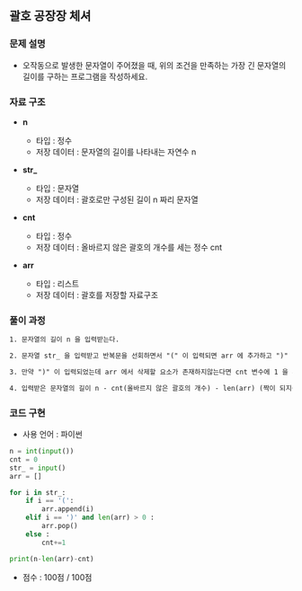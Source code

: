 ## 괄호 공장장 체셔

### 문제 설명

- 오작동으로 발생한 문자열이 주어졌을 때, 위의 조건을 만족하는 가장 긴 문자열의 길이를 구하는 프로그램을 작성하세요.

### 자료 구조

- **n**
    - 타입 : 정수
    - 저장 데이터 : 문자열의 길이를 나타내는 자연수 n

- **str_**
    - 타입 : 문자열
    - 저장 데이터 : 괄호로만 구성된 길이 n 짜리 문자열

- **cnt**
    - 타입 : 정수
    - 저장 데이터 : 올바르지 않은 괄호의 개수를 세는 정수 cnt

- **arr**
    - 타입 : 리스트
    - 저장 데이터 : 괄호를 저장할 자료구조

### 풀이 과정

```txt
1. 문자열의 길이 n 을 입력받는다.

2. 문자열 str_ 을 입력받고 반복문을 선회하면서 "(" 이 입력되면 arr 에 추가하고 ")" 이 입력되면 arr 에서 삭제하면서 올바른 괄호들의 짝을 삭제한다.

3. 만약 ")" 이 입력되었는데 arr 에서 삭제할 요소가 존재하지않는다면 cnt 변수에 1 을 추가한다.

4. 입력받은 문자열의 길이 n - cnt(올바르지 않은 괄호의 개수) - len(arr) (짝이 되지못해서 남아있는 괄호, 즉 올바르지 않은 괄호의 개수) 를 계산해서 출력한다.
```

### 코드 구현
- 사용 언어 : 파이썬

```python
n = int(input())
cnt = 0
str_ = input()
arr = []

for i in str_:
    if i == '(':
        arr.append(i)
    elif i == ')' and len(arr) > 0 :
        arr.pop()
    else :
        cnt+=1

print(n-len(arr)-cnt)
```

- 점수 : 100점 / 100점
